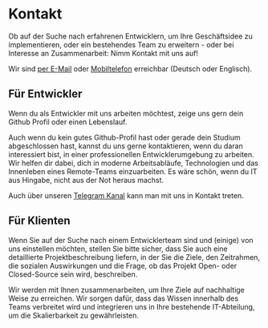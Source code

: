 # Kontakt

Ob auf der Suche nach erfahrenen Entwicklern, um Ihre Geschäftsidee zu implementieren, oder ein bestehendes Team zu erweitern - oder bei Interesse an Zusammenarbeit: Nimm Kontakt mit uns auf!

Wir sind [per E-Mail](mailto:info@it4c.dev) oder [Mobiltelefon](tel://+4915784841600) erreichbar (Deutsch oder Englisch).

## Für Entwickler

Wenn du als Entwickler mit uns arbeiten möchtest, zeige uns gern dein Github Profil oder einen Lebenslauf.

Auch wenn du kein gutes Github-Profil hast oder gerade dein Studium abgeschlossen hast, kannst du uns gerne kontaktieren, wenn du daran interessiert bist, in einer professionellen Entwicklerumgebung zu arbeiten. Wir helfen dir dabei, dich in moderne Arbeitsabläufe, Technologien und das Innenleben eines Remote-Teams einzuarbeiten. Es wäre schön, wenn du IT aus Hingabe, nicht aus der Not heraus machst.

Auch über unseren [Telegram Kanal](https://t.me/+A3XAurSG9ws3NjE6) kann man mit uns in Kontakt treten.

## Für Klienten

<!-- textlint-disable max-comma -->
Wenn Sie auf der Suche nach einem Entwicklerteam sind und (einige) von uns einstellen möchten, stellen Sie bitte sicher, dass Sie auch eine detaillierte Projektbeschreibung liefern, in der Sie die Ziele, den Zeitrahmen, die sozialen Auswirkungen und die Frage, ob das Projekt Open- oder Closed-Source sein wird, beschreiben.
<!-- textlint-enable max-comma -->

Wir werden mit Ihnen zusammenarbeiten, um Ihre Ziele auf nachhaltige Weise zu erreichen. Wir sorgen dafür, dass das Wissen innerhalb des Teams verbreitet wird und integrieren uns in Ihre bestehende IT-Abteilung, um die Skalierbarkeit zu gewährleisten.
